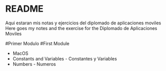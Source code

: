 # README

Aqui estaran mis notas y ejercicios del diplomado de aplicaciones moviles
Here goes my notes and the exercise for the Diplomado de Aplicaciones Moviles

#Primer Modulo
#First Module
- MacOS
- Constants and Variables - Constantes y Variables
- Numbers - Numeros

